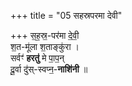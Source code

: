 +++
title = "05 सहस्रपरमा देवी"

+++
स॒ह॒स्र॒-पर॑मा दे॒वी॒  
श॒त-मू॑ला श॒ताङ्कु॑रा ।  
सर्वꣳ॑ **हरतु॑** मे पा॒प॒न्  
दू॒र्वा दु॑स्-स्वप्न॒-**नाशि॑नी** ॥